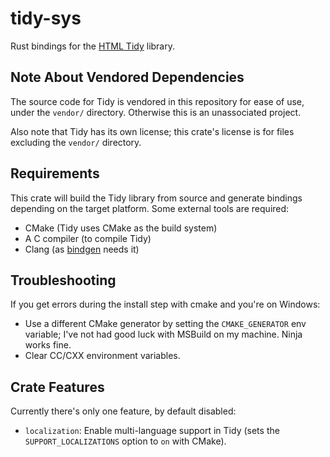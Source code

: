 # tidy-sys
Rust bindings for the [HTML Tidy](https://github.com/htacg/tidy-html5) library.

## Note About Vendored Dependencies
The source code for Tidy is vendored in this repository for ease of use, under the `vendor/` directory.
Otherwise this is an unassociated project.

Also note that Tidy has its own license; this crate's license is for files excluding the `vendor/` directory.

## Requirements
This crate will build the Tidy library from source and generate bindings depending on the target platform.
Some external tools are required:
- CMake (Tidy uses CMake as the build system)
- A C compiler (to compile Tidy)
- Clang (as [bindgen](https://github.com/htacg/tidy-html5) needs it)

## Troubleshooting
If you get errors during the install step with cmake and you're on Windows:
- Use a different CMake generator by setting the `CMAKE_GENERATOR` env variable; I've not had good luck with MSBuild on my machine. Ninja works fine.
- Clear CC/CXX environment variables.

## Crate Features
Currently there's only one feature, by default disabled:
- `localization`: Enable multi-language support in Tidy (sets the `SUPPORT_LOCALIZATIONS` option to `on` with CMake).
